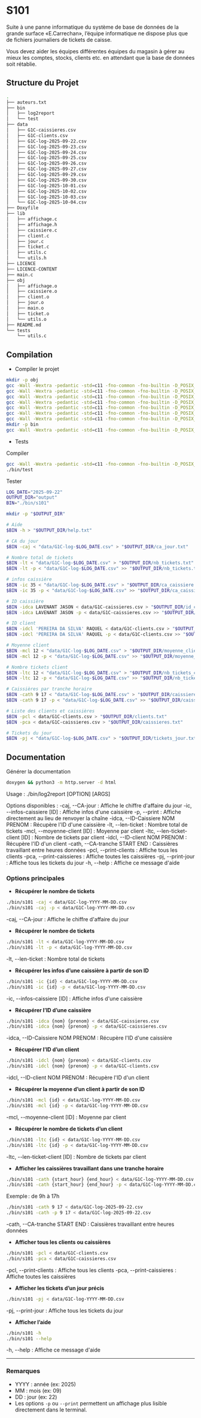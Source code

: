 # S101

Suite à une panne informatique du système de base de données de la grande surface «E.Carrechan», l’équipe informatique ne dispose plus que de fichiers journaliers de tickets de caisse.

Vous devez aider les équipes différentes équipes du magasin à gérer au mieux les comptes, stocks, clients etc. en attendant que la base de données soit rétablie.

## Structure du Projet

```bash
.
├── auteurs.txt
├── bin
│   ├── log2report
│   └── test
├── data
│   ├── G1C-caissieres.csv
│   ├── G1C-clients.csv
│   ├── G1C-log-2025-09-22.csv
│   ├── G1C-log-2025-09-23.csv
│   ├── G1C-log-2025-09-24.csv
│   ├── G1C-log-2025-09-25.csv
│   ├── G1C-log-2025-09-26.csv
│   ├── G1C-log-2025-09-27.csv
│   ├── G1C-log-2025-09-29.csv
│   ├── G1C-log-2025-09-30.csv
│   ├── G1C-log-2025-10-01.csv
│   ├── G1C-log-2025-10-02.csv
│   ├── G1C-log-2025-10-03.csv
│   └── G1C-log-2025-10-04.csv
├── Doxyfile
├── lib
│   ├── affichage.c
│   ├── affichage.h
│   ├── caissiere.c
│   ├── client.c
│   ├── jour.c
│   ├── ticket.c
│   ├── utils.c
│   └── utils.h
├── LICENCE
├── LICENCE-CONTENT
├── main.c
├── obj
│   ├── affichage.o
│   ├── caissiere.o
│   ├── client.o
│   ├── jour.o
│   ├── main.o
│   ├── ticket.o
│   └── utils.o
├── README.md
└── tests
    └── utils.c
```

## Compilation

- Compiler le projet

```bash
mkdir -p obj
gcc -Wall -Wextra -pedantic -std=c11 -fno-common -fno-builtin -D_POSIX_C_SOURCE=200809L -Ilib -g -c main.c -o obj/main.o
gcc -Wall -Wextra -pedantic -std=c11 -fno-common -fno-builtin -D_POSIX_C_SOURCE=200809L -Ilib -g -c lib/affichage.c -o obj/affichage.o
gcc -Wall -Wextra -pedantic -std=c11 -fno-common -fno-builtin -D_POSIX_C_SOURCE=200809L -Ilib -g -c lib/caissiere.c -o obj/caissiere.o
gcc -Wall -Wextra -pedantic -std=c11 -fno-common -fno-builtin -D_POSIX_C_SOURCE=200809L -Ilib -g -c lib/client.c -o obj/client.o
gcc -Wall -Wextra -pedantic -std=c11 -fno-common -fno-builtin -D_POSIX_C_SOURCE=200809L -Ilib -g -c lib/jour.c -o obj/jour.o
gcc -Wall -Wextra -pedantic -std=c11 -fno-common -fno-builtin -D_POSIX_C_SOURCE=200809L -Ilib -g -c lib/ticket.c -o obj/ticket.o
gcc -Wall -Wextra -pedantic -std=c11 -fno-common -fno-builtin -D_POSIX_C_SOURCE=200809L -Ilib -g -c lib/utils.c -o obj/utils.o
mkdir -p bin
gcc -Wall -Wextra -pedantic -std=c11 -fno-common -fno-builtin -D_POSIX_C_SOURCE=200809L -Ilib -g obj/main.o obj/affichage.o obj/caissiere.o obj/client.o obj/jour.o obj/ticket.o obj/utils.o -o bin/s101
```

- Tests

Compiler

```bash
gcc -Wall -Wextra -pedantic -std=c11 -fno-common -fno-builtin -D_POSIX_C_SOURCE=200809L -Ilib -g tests/utils.c lib/affichage.c lib/caissiere.c lib/client.c lib/jour.c lib/ticket.c lib/utils.c -o bin/test
./bin/test
```

Tester

```bash
LOG_DATE="2025-09-22"
OUTPUT_DIR="output"
BIN="./bin/s101"

mkdir -p "$OUTPUT_DIR"

# Aide
$BIN -h > "$OUTPUT_DIR/help.txt"

# CA du jour
$BIN -caj < "data/G1C-log-$LOG_DATE.csv" > "$OUTPUT_DIR/ca_jour.txt"

# Nombre total de tickets
$BIN -lt < "data/G1C-log-$LOG_DATE.csv" > "$OUTPUT_DIR/nb_tickets.txt"
$BIN -lt -p < "data/G1C-log-$LOG_DATE.csv" >> "$OUTPUT_DIR/nb_tickets.txt"

# infos caissière
$BIN -ic 35 < "data/G1C-log-$LOG_DATE.csv" > "$OUTPUT_DIR/ca_caissiere.txt"
$BIN -ic 35 -p < "data/G1C-log-$LOG_DATE.csv" >> "$OUTPUT_DIR/ca_caissiere.txt"

# ID caissière
$BIN -idca LAVENANT JASON < data/G1C-caissieres.csv > "$OUTPUT_DIR/id_caissiere.txt"
$BIN -idca LAVENANT JASON -p < data/G1C-caissieres.csv >> "$OUTPUT_DIR/id_caissiere.txt"

# ID client
$BIN -idcl 'PEREIRA DA SILVA' RAQUEL < data/G1C-clients.csv > "$OUTPUT_DIR/id_client.txt"
$BIN -idcl 'PEREIRA DA SILVA' RAQUEL -p < data/G1C-clients.csv >> "$OUTPUT_DIR/id_client.txt"

# Moyenne client
$BIN -mcl 12 < "data/G1C-log-$LOG_DATE.csv" > "$OUTPUT_DIR/moyenne_client.txt"
$BIN -mcl 12 -p < "data/G1C-log-$LOG_DATE.csv" >> "$OUTPUT_DIR/moyenne_client.txt"

# Nombre tickets client
$BIN -ltc 12 < "data/G1C-log-$LOG_DATE.csv" > "$OUTPUT_DIR/nb_tickets_client.txt"
$BIN -ltc 12 -p < "data/G1C-log-$LOG_DATE.csv" >> "$OUTPUT_DIR/nb_tickets_client.txt"

# Caissières par tranche horaire
$BIN -cath 9 17 < "data/G1C-log-$LOG_DATE.csv" > "$OUTPUT_DIR/caissieres_tranche.txt"
$BIN -cath 9 17 -p < "data/G1C-log-$LOG_DATE.csv" >> "$OUTPUT_DIR/caissieres_tranche.txt"

# Liste des clients et caissières
$BIN -pcl < data/G1C-clients.csv > "$OUTPUT_DIR/clients.txt"
$BIN -pca < data/G1C-caissieres.csv > "$OUTPUT_DIR/caissieres.txt"

# Tickets du jour
$BIN -pj < "data/G1C-log-$LOG_DATE.csv" > "$OUTPUT_DIR/tickets_jour.txt"
```

## Documentation

Générer la documentation

```bash
doxygen && python3 -m http.server -d html
```

Usage : ./bin/log2report [OPTION] [ARGS]

Options disponibles :
-caj, --CA-jour : Affiche le chiffre d'affaire du jour
-ic, --infos-caissiere [ID] : Affiche infos d'une caissière
-p, --print : Affiche directement au lieu de renvoyer la chaîne
-idca, --ID-Caissiere NOM PRENOM : Récupère l'ID d'une caissière
-lt, --len-ticket : Nombre total de tickets
-mcl, --moyenne-client [ID] : Moyenne par client
-ltc, --len-ticket-client [ID] : Nombre de tickets par client
-idcl, --ID-client NOM PRENOM : Récupère l'ID d'un client
-cath, --CA-tranche START END : Caissières travaillant entre heures données
-pcl, --print-clients : Affiche tous les clients
-pca, --print-caissieres : Affiche toutes les caissières
-pj, --print-jour : Affiche tous les tickets du jour
-h, --help : Affiche ce message d'aide

### Options principales

- **Récupérer le nombre de tickets**

```bash
./bin/s101 -caj < data/G1C-log-YYYY-MM-DD.csv
./bin/s101 -caj -p < data/G1C-log-YYYY-MM-DD.csv
```

-caj, --CA-jour : Affiche le chiffre d'affaire du jour

- **Récupérer le nombre de tickets**

```bash
./bin/s101 -lt < data/G1C-log-YYYY-MM-DD.csv
./bin/s101 -lt -p < data/G1C-log-YYYY-MM-DD.csv
```

-lt, --len-ticket : Nombre total de tickets

- **Récupérer les infos d’une caissière à partir de son ID**

```bash
./bin/s101 -ic {id} < data/G1C-log-YYYY-MM-DD.csv
./bin/s101 -ic {id} -p < data/G1C-log-YYYY-MM-DD.csv
```

-ic, --infos-caissiere [ID] : Affiche infos d'une caissière

- **Récupérer l’ID d’une caissière**

```bash
./bin/s101 -idca {nom} {prenom} < data/G1C-caissieres.csv
./bin/s101 -idca {nom} {prenom} -p < data/G1C-caissieres.csv
```

-idca, --ID-Caissiere NOM PRENOM : Récupère l'ID d'une caissière

- **Récupérer l’ID d’un client**

```bash
./bin/s101 -idcl {nom} {prenom} < data/G1C-clients.csv
./bin/s101 -idcl {nom} {prenom} -p < data/G1C-clients.csv
```

-idcl, --ID-client NOM PRENOM : Récupère l'ID d'un client

- **Récupérer la moyenne d’un client à partir de son ID**

```bash
./bin/s101 -mcl {id} < data/G1C-log-YYYY-MM-DD.csv
./bin/s101 -mcl {id} -p < data/G1C-log-YYYY-MM-DD.csv
```

-mcl, --moyenne-client [ID] : Moyenne par client

- **Récupérer le nombre de tickets d’un client**

```bash
./bin/s101 -ltc {id} < data/G1C-log-YYYY-MM-DD.csv
./bin/s101 -ltc {id} -p < data/G1C-log-YYYY-MM-DD.csv
```

-ltc, --len-ticket-client [ID] : Nombre de tickets par client

- **Afficher les caissières travaillant dans une tranche horaire**

```bash
./bin/s101 -cath {start_hour} {end_hour} < data/G1C-log-YYYY-MM-DD.csv
./bin/s101 -cath {start_hour} {end_hour} -p < data/G1C-log-YYYY-MM-DD.csv
```

Exemple : de 9h à 17h

```bash
./bin/s101 -cath 9 17 < data/G1C-log-2025-09-22.csv
./bin/s101 -cath -p 9 17 < data/G1C-log-2025-09-22.csv
```

-cath, --CA-tranche START END : Caissières travaillant entre heures données

- **Afficher tous les clients ou caissières**

```bash
./bin/s101 -pcl < data/G1C-clients.csv
./bin/s101 -pca < data/G1C-caissieres.csv
```

-pcl, --print-clients : Affiche tous les clients
-pca, --print-caissieres : Affiche toutes les caissières

- **Afficher les tickets d’un jour précis**

```bash
./bin/s101 -pj < data/G1C-log-YYYY-MM-DD.csv
```

-pj, --print-jour : Affiche tous les tickets du jour

- **Afficher l’aide**

```bash
./bin/s101 -h
./bin/s101 --help
```

-h, --help : Affiche ce message d'aide

---

### Remarques

- YYYY : année (ex: 2025)
- MM : mois (ex: 09)
- DD : jour (ex: 22)
- Les options `-p` ou `--print` permettent un affichage plus lisible directement dans le terminal.
